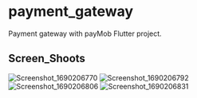 # payment_gateway

 Payment gateway with payMob Flutter project.

## Screen_Shoots

![Screenshot_1690206770](https://github.com/Ma7moud-Eltantawy/payment_getway/assets/61250075/83dfe589-a63c-4138-aed8-7e95eb7cfeeb)
![Screenshot_1690206792](https://github.com/Ma7moud-Eltantawy/payment_getway/assets/61250075/585d09c4-e5e8-4c3d-bbe4-4d87314562b5)
![Screenshot_1690206806](https://github.com/Ma7moud-Eltantawy/payment_getway/assets/61250075/e8e82b60-4b3d-4605-82f4-8d708cb29fec)
![Screenshot_1690206831](https://github.com/Ma7moud-Eltantawy/payment_getway/assets/61250075/04eafdb0-d486-4995-8751-3bbce984c1e6)
